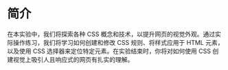 # 简介

在本实验中，我们将探索各种 CSS 概念和技术，以提升网页的视觉外观。通过实际操作练习，我们将学习如何创建和修改 CSS 规则、将样式应用于 HTML 元素，以及使用 CSS 选择器来定位特定元素。在实验结束时，你将对如何使用 CSS 创建视觉上吸引人且响应式的网页有扎实的理解。
